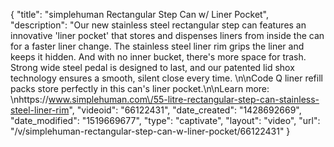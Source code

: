 {
    "title": "simplehuman Rectangular Step Can w\/ Liner Pocket",
    "description": "Our new stainless steel rectangular step can features an innovative 'liner pocket' that stores and dispenses liners from inside the can for a faster liner change. The stainless steel liner rim grips the liner and keeps it hidden. And with no inner bucket, there's more space for trash. Strong wide steel pedal is designed to last, and our patented lid shox technology ensures a smooth, silent close every time. \n\nCode Q liner refill packs store perfectly in this can's liner pocket.\n\nLearn more: \nhttps:\/\/www.simplehuman.com\/55-litre-rectangular-step-can-stainless-steel-liner-rim",
    "videoid": "66122431",
    "date_created": "1428692669",
    "date_modified": "1519669677",
    "type": "captivate",
    "layout": "video",
    "url": "\/v\/simplehuman-rectangular-step-can-w-liner-pocket\/66122431"
}